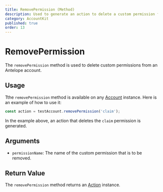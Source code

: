 ```yaml
---
title: RemovePermission (Method)
description: Used to generate an action to delete a custom permission from an Antelope account.
category: AccountKit
published: true
order: 13
---
```


# RemovePermission

The `removePermission` method is used to delete custom permissions from an Antelope account. 

## Usage

Tthe `removePermission` method is available on any [Account](/docs/account-kit/account) instance. Here is an example of how to use it:

```typescript
const action = testAccount.removePermission('claim');
```

In the example above, an action that deletes the `claim` permission is generated.

## Arguments

- `permissionName`: The name of the custom permission that is to be removed.

## Return Value

The `removePermission` method returns an [Action](/docs/antelope/action) instance.
